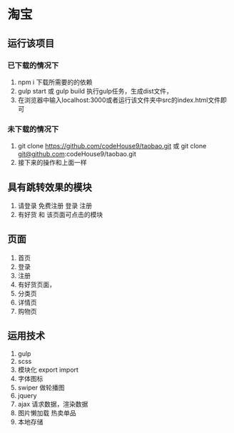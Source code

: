 # 淘宝
## 运行该项目
### 已下载的情况下
1. npm i 下载所需要的的依赖
2. gulp start 或 gulp build 执行gulp任务，生成dist文件，
3. 在浏览器中输入localhost:3000或者运行该文件夹中src的index.html文件即可

### 未下载的情况下
1. git clone https://github.com/codeHouse9/taobao.git 或 git clone git@github.com:codeHouse9/taobao.git
2.  接下来的操作和上面一样

## 具有跳转效果的模块
1. 请登录 免费注册 登录 注册
2. 有好货 和 该页面可点击的模块

## 页面
1. 首页
2. 登录
3. 注册
4. 有好货页面，
5.  分类页
6. 详情页
7. 购物页
## 运用技术
1. gulp 
2. scss
3. 模块化 export import 
4. 字体图标
5. swiper 做轮播图
6. jquery
7. ajax 请求数据，渲染数据
8. 图片懒加载 热卖单品
9. 本地存储
